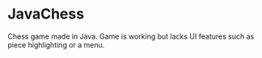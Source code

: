 # JavaChess

Chess game made in Java. Game is working but lacks UI features such as piece highlighting or a menu.